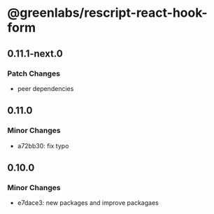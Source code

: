 # @greenlabs/rescript-react-hook-form

## 0.11.1-next.0

### Patch Changes

- peer dependencies

## 0.11.0

### Minor Changes

- a72bb30: fix typo

## 0.10.0

### Minor Changes

- e7dace3: new packages and improve packagaes
